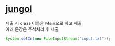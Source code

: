 # [jungol](http://www.jungol.co.kr/)

제출 시 class 이름을 Main으로 하고 제출<br>
아래 문장은 주석처리 후 제출
```java
System.setIn(new FileInputStream("input.txt"));
```

